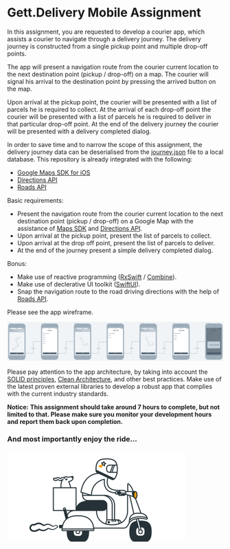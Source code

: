 # Gett.Delivery Mobile Assignment

In this assignment, you are requested to develop a courier app, which assists a courier to navigate through a delivery journey. The delivery journey is constructed from a single pickup point and multiple drop-off points.

The app will present a navigation route from the courier current location to the next destination point (pickup / drop-off) on a map. The courier will signal his arrival to the destination point by pressing the arrived button on the map.

Upon arrival at the pickup point, the courier will be presented with a list of parcels he is required to collect. At the arrival of each drop-off point the courier will be presented with a list of parcels he is required to deliver in that particular drop-off point. At the end of the delivery journey the courier will be presented with a delivery completed dialog.

In order to save time and to narrow the scope of this assignment, the delivery journey data can be deserialised from the [journey.json][journey-json-file] file to a local database. This repository is already integrated with the following:
* [Google Maps SDK for iOS][maps-sdk-api-url]
* [Directions API][directions-api-url]
* [Roads API][roads-api-url]

Basic requirements:
* Present the navigation route from the courier current location to the next destination point (pickup / drop-off) on a Google Map with the assistance of [Maps SDK][maps-sdk-api-url] and [Directions API][directions-api-url].
* Upon arrival at the pickup point, present the list of parcels to collect.
* Upon arrival at the drop off point, present the list of parcels to deliver.
* At the end of the journey present a simple delivery completed dialog.

Bonus:
* Make use of reactive programming ([RxSwift][rx-swift-url] / [Combine][combine-url]).
* Make use of declerative UI toolkit ([SwiftUI][swift-ui-url]).
* Snap the navigation route to the road driving directions with the help of [Roads API][roads-api-url].

Please see the app wireframe.
<p align="center">
  <img src="./delivery_mobile_assignment_wireframe.png" width="1080">
</p>

Please pay attention to the app architecture, by taking into account the [SOLID principles][solid-url], [Clean Architecture][clean-arch-url], and other best practices. Make use of the latest proven external libraries to develop a robust app that complies with the current industry standards.

__Notice:__
__This assignment should take around 7 hours to complete, but not limited to that. Please make sure you monitor your development hours and report them back upon completion.__

### And most importantly enjoy the ride...
<p align="left">
  <img src="./courier.gif" width="416" height="212">
</p>

[maps-sdk-api-url]: https://developers.google.com/maps/documentation/ios-sdk/overview
[directions-api-url]: https://developers.google.com/maps/documentation/directions/overview
[roads-api-url]: https://developers.google.com/maps/documentation/roads/overview
[rx-swift-url]: https://github.com/ReactiveX/RxSwift
[combine-url]: https://developer.apple.com/documentation/combine
[swift-ui-url]: https://developer.apple.com/xcode/swiftui
[solid-url]: https://en.wikipedia.org/wiki/SOLID
[clean-arch-url]: https://blog.cleancoder.com/uncle-bob/2012/08/13/the-clean-architecture.html
[journey-json-file]: ./journey.json
